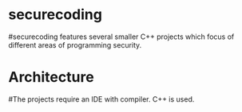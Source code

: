 # securecoding

#securecoding features several smaller C++ projects which focus of different areas of programming security.

# Architecture

#The projects require an IDE with compiler. C++ is used.
